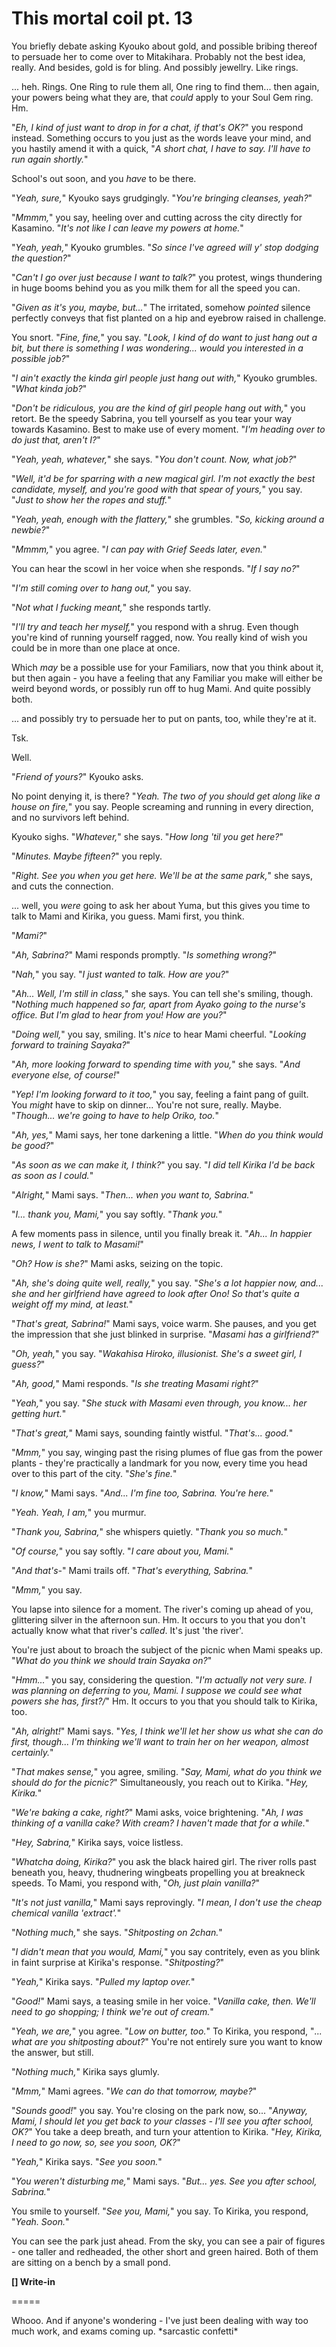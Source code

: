 # This mortal coil pt. 13

You briefly debate asking Kyouko about gold, and possible bribing thereof to persuade her to come over to Mitakihara. Probably not the best idea, really. And besides, gold is for bling. And possibly jewellry. Like rings.

... heh. Rings. One Ring to rule them all, One ring to find them... then again, your powers being what they are, that *could* apply to your Soul Gem ring. Hm.

"*Eh, I kind of just want to drop in for a chat, if that's OK?*" you respond instead. Something occurs to you just as the words leave your mind, and you hastily amend it with a quick, "*A short chat, I have to say. I'll have to run again shortly.*"

School's out soon, and you *have* to be there.

"*Yeah, sure,*" Kyouko says grudgingly. "*You're bringing cleanses, yeah?*"

"*Mmmm,*" you say, heeling over and cutting across the city directly for Kasamino. "*It's not like I can leave my powers at home.*"

"*Yeah, yeah,*" Kyouko grumbles. "*So since I've *agreed* will y' stop dodging the question?*"

"*Can't I go over just because I want to talk?*" you protest, wings thundering in huge booms behind you as you milk them for all the speed you can.

"*Given as it's *you*, maybe, but...*" The irritated, somehow *pointed* silence perfectly conveys that fist planted on a hip and eyebrow raised in challenge.

You snort. "*Fine, fine,*" you say. "*Look, I kind of do want to just hang out a bit, but there *is* something I was wondering... would you interested in a possible job?*"

"*I ain't exactly the kinda girl people just *hang out* with,*" Kyouko grumbles. "*What kinda job?*"

"*Don't be ridiculous, you *are* the kind of girl people hang out with,*" you retort. Be the speedy Sabrina, you tell yourself as you tear your way towards Kasamino. Best to make use of every moment. "*I'm heading over to do just that, aren't I?*"

"*Yeah, yeah, whatever,*" she says. "*You don't count. Now, what job?*"

"*Well, it'd be for sparring with a new magical girl. I'm not exactly the best candidate, myself, and you're *good* with that spear of yours,*" you say. "*Just to show her the ropes and stuff.*"

"*Yeah, yeah, enough with the flattery,*" she grumbles. "*So, kicking around a newbie?*"

"*Mmmm,*" you agree. "*I can pay with Grief Seeds later, even.*"

You can hear the scowl in her voice when she responds. "*If I say no?*"

"*I'm still coming over to hang out,*" you say.

"*Not what I fucking meant,*" she responds tartly.

"*I'll try and teach her myself,*" you respond with a shrug. Even though you're kind of running yourself ragged, now. You really kind of wish you could be in more than one place at once.

Which *may* be a possible use for your Familiars, now that you think about it, but then again - you have a feeling that any Familiar you make will either be weird beyond words, or possibly run off to hug Mami. And quite possibly both.

... and possibly try to persuade her to put on pants, too, while they're at it.

Tsk.

Well.

"*Friend of yours?*" Kyouko asks.

No point denying it, is there? "*Yeah. The two of you should get along like a house on fire,*" you say. People screaming and running in every direction, and no survivors left behind.

Kyouko sighs. "*Whatever,*" she says. "*How long 'til you get here?*"

"*Minutes. Maybe fifteen?*" you reply.

"*Right. See you when you get here. We'll be at the same park,*" she says, and cuts the connection.

... well, you *were* going to ask her about Yuma, but this gives you time to talk to Mami and Kirika, you guess. Mami first, you think.

"*Mami?*"

"*Ah, Sabrina?*" Mami responds promptly. "*Is something wrong?*"

"*Nah,*" you say. "*I just wanted to talk. How are you?*"

"*Ah... Well, I'm still in class,*" she says. You can tell she's smiling, though. "*Nothing much happened so far, apart from Ayako going to the nurse's office. But I'm glad to hear from you! How are you?*"

"*Doing well,*" you say, smiling. It's *nice* to hear Mami cheerful. "*Looking forward to training Sayaka?*"

"*Ah, more looking forward to spending time with you,*" she says. "*And everyone else, of course!*"

"*Yep! I'm looking forward to it too,*" you say, feeling a faint pang of guilt. You *might* have to skip on dinner... You're not sure, really. Maybe. "*Though... we're going to have to help Oriko, too.*"

"*Ah, yes,*" Mami says, her tone darkening a little. "*When do you think would be good?*"

"*As soon as we can make it, I think?*" you say. "*I did tell Kirika I'd be back as soon as I could.*"

"*Alright,*" Mami says. "*Then... when you want to, Sabrina.*"

"*I... thank you, Mami,*" you say softly. "*Thank you.*"

A few moments pass in silence, until you finally break it. "*Ah... In happier news, I went to talk to Masami!*"

"*Oh? How is she?*" Mami asks, seizing on the topic.

"*Ah, she's doing quite well, really,*" you say. "*She's a lot happier now, and... she and her girlfriend have agreed to look after Ono! So that's quite a weight off *my* mind, at least.*"

"*That's great, Sabrina!*" Mami says, voice warm. She pauses, and you get the impression that she just blinked in surprise. "*Masami has a girlfriend?*"

"*Oh, yeah,*" you say. "*Wakahisa Hiroko, illusionist. She's a sweet girl, I guess?*"

"*Ah, good,*" Mami responds. "*Is she treating Masami right?*"

"*Yeah,*" you say. "*She stuck with Masami even through, you know\... her getting hurt.*"

"*That's great,*" Mami says, sounding faintly wistful. "*That's... good.*"

"*Mmm,*" you say, winging past the rising plumes of flue gas from the power plants - they're practically a landmark for you now, every time you head over to this part of the city. "*She's fine.*"

"*I know,*" Mami says. "*And... I'm fine too, Sabrina. You're here.*"

"*Yeah. Yeah, I am,*" you murmur.

"*Thank *you*, Sabrina,*" she whispers quietly. "*Thank you so much.*"

"*Of course,*" you say softly. "*I care about you, Mami.*"

"*And that's-*" Mami trails off. "*That's everything, Sabrina.*"

"*Mmm,*" you say.

You lapse into silence for a moment. The river's coming up ahead of you, glittering silver in the afternoon sun. Hm. It occurs to you that you don't actually know what that river's *called*. It's just 'the river'.

You're just about to broach the subject of the picnic when Mami speaks up. "*What do you think we should train Sayaka on?*"

"*Hmm...*" you say, considering the question. "*I'm actually not very sure. I was planning on deferring to you, Mami. I suppose we could see what powers she has, first?/*" Hm. It occurs to you that you should talk to Kirika, too.

"*Ah, alright!*" Mami says. "*Yes, I think we'll let her show us what she can do first, though... I'm thinking we'll want to train her on her weapon, almost certainly.*"

"*That makes sense,*" you agree, smiling. "*Say, Mami, what do you think we should do for the picnic?*" Simultaneously, you reach out to Kirika. "*Hey, Kirika.*"

"*We're baking a cake, right?*" Mami asks, voice brightening. "*Ah, I was thinking of a vanilla cake? With cream? I haven't made that for a while.*"

"*Hey, Sabrina,*" Kirika says, voice listless.

"*Whatcha doing, Kirika?*" you ask the black haired girl. The river rolls past beneath you, heavy, thudnering wingbeats propelling you at breakneck speeds. To Mami, you respond with, "*Oh, just plain vanilla?*"

"*It's not *just* vanilla,*" Mami says reprovingly. "*I mean, I don't use the cheap chemical vanilla 'extract'.*"

"*Nothing much,*" she says. "*Shitposting on 2chan.*"

"*I didn't mean that you would, Mami,*" you say contritely, even as you blink in faint surprise at Kirika's response. "*Shitposting?*"

"*Yeah,*" Kirika says. "*Pulled my laptop over.*"

"*Good!*" Mami says, a teasing smile in her voice. "*Vanilla cake, then. We'll need to go shopping; I think we're out of cream.*"

"*Yeah, we are,*" you agree. "*Low on butter, too.*" To Kirika, you respond, "*... *what* are you shitposting about?*" You're not entirely sure you want to know the answer, but still.

"*Nothing much,*" Kirika says glumly.

"*Mmm,*" Mami agrees. "*We can do that tomorrow, maybe?*"

"*Sounds good!*" you say. You're closing on the park now, so... "*Anyway, Mami, I should let you get back to your classes - I'll see you after school, OK?*" You take a deep breath, and turn your attention to Kirika. "*Hey, Kirika, I need to go now, so, see you soon, OK?*"

"*Yeah,*" Kirika says. "*See you soon.*"

"*You weren't disturbing me,*" Mami says. "*But... yes. See you after school, Sabrina.*"

You smile to yourself. "*See you, Mami,*" you say. To Kirika, you respond, "*Yeah. Soon.*"

You can see the park just ahead. From the sky, you can see a pair of figures - one taller and redheaded, the other short and green haired. Both of them are sitting on a bench by a small pond.

**\[] Write-in**

\=====​

Whooo. And if anyone's wondering - I've just been dealing with way too much work, and exams coming up. \*sarcastic confetti\*
